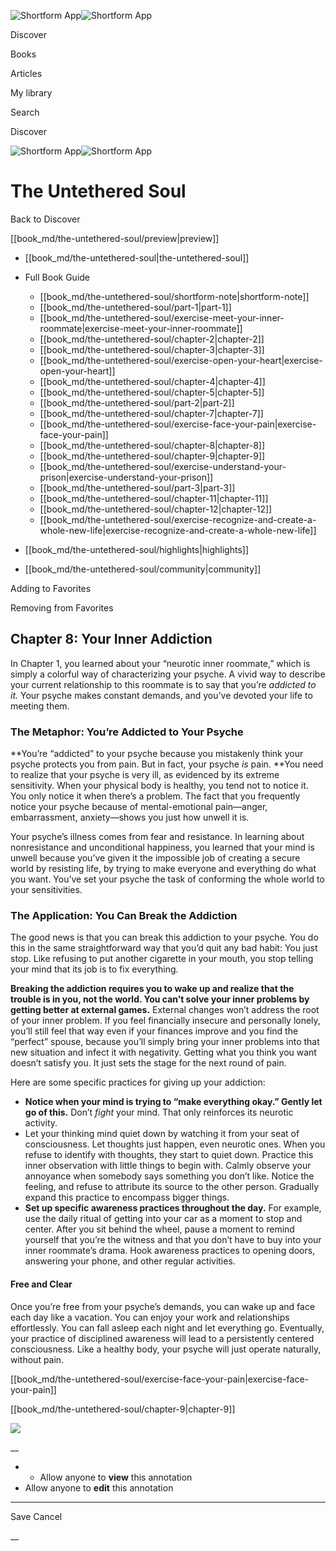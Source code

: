 ![Shortform App](/img/logo.36a2399e.svg)![Shortform App](/img/logo-dark.70c1b072.svg)

Discover

Books

Articles

My library

Search

Discover

![Shortform App](/img/logo.36a2399e.svg)![Shortform App](/img/logo-dark.70c1b072.svg)

# The Untethered Soul

Back to Discover

[[book_md/the-untethered-soul/preview|preview]]

  * [[book_md/the-untethered-soul|the-untethered-soul]]
  * Full Book Guide

    * [[book_md/the-untethered-soul/shortform-note|shortform-note]]
    * [[book_md/the-untethered-soul/part-1|part-1]]
    * [[book_md/the-untethered-soul/exercise-meet-your-inner-roommate|exercise-meet-your-inner-roommate]]
    * [[book_md/the-untethered-soul/chapter-2|chapter-2]]
    * [[book_md/the-untethered-soul/chapter-3|chapter-3]]
    * [[book_md/the-untethered-soul/exercise-open-your-heart|exercise-open-your-heart]]
    * [[book_md/the-untethered-soul/chapter-4|chapter-4]]
    * [[book_md/the-untethered-soul/chapter-5|chapter-5]]
    * [[book_md/the-untethered-soul/part-2|part-2]]
    * [[book_md/the-untethered-soul/chapter-7|chapter-7]]
    * [[book_md/the-untethered-soul/exercise-face-your-pain|exercise-face-your-pain]]
    * [[book_md/the-untethered-soul/chapter-8|chapter-8]]
    * [[book_md/the-untethered-soul/chapter-9|chapter-9]]
    * [[book_md/the-untethered-soul/exercise-understand-your-prison|exercise-understand-your-prison]]
    * [[book_md/the-untethered-soul/part-3|part-3]]
    * [[book_md/the-untethered-soul/chapter-11|chapter-11]]
    * [[book_md/the-untethered-soul/chapter-12|chapter-12]]
    * [[book_md/the-untethered-soul/exercise-recognize-and-create-a-whole-new-life|exercise-recognize-and-create-a-whole-new-life]]
  * [[book_md/the-untethered-soul/highlights|highlights]]
  * [[book_md/the-untethered-soul/community|community]]



Adding to Favorites 

Removing from Favorites 

## Chapter 8: Your Inner Addiction

In Chapter 1, you learned about your “neurotic inner roommate,” which is simply a colorful way of characterizing your psyche. A vivid way to describe your current relationship to this roommate is to say that you’re _addicted to it._ Your psyche makes constant demands, and you’ve devoted your life to meeting them.

### The Metaphor: You’re Addicted to Your Psyche

**You’re “addicted” to your psyche because you mistakenly think your psyche protects you from pain. But in fact, your psyche _is_ pain. **You need to realize that your psyche is very ill, as evidenced by its extreme sensitivity. When your physical body is healthy, you tend not to notice it. You only notice it when there’s a problem. The fact that you frequently notice your psyche because of mental-emotional pain—anger, embarrassment, anxiety—shows you just how unwell it is.

Your psyche’s illness comes from fear and resistance. In learning about nonresistance and unconditional happiness, you learned that your mind is unwell because you’ve given it the impossible job of creating a secure world by resisting life, by trying to make everyone and everything do what you want. You’ve set your psyche the task of conforming the whole world to your sensitivities.

### The Application: You Can Break the Addiction

The good news is that you can break this addiction to your psyche. You do this in the same straightforward way that you’d quit any bad habit: You just stop. Like refusing to put another cigarette in your mouth, you stop telling your mind that its job is to fix everything.

**Breaking the addiction requires you to wake up and realize that the trouble is in you, not the world. You can’t solve your inner problems by getting better at external games.** External changes won’t address the root of your inner problem. If you feel financially insecure and personally lonely, you’ll still feel that way even if your finances improve and you find the “perfect” spouse, because you’ll simply bring your inner problems into that new situation and infect it with negativity. Getting what you think you want doesn’t satisfy you. It just sets the stage for the next round of pain.

Here are some specific practices for giving up your addiction:

  * **Notice when your mind is trying to “make everything okay.” Gently let go of this.** Don’t _fight_ your mind. That only reinforces its neurotic activity.
  * Let your thinking mind quiet down by watching it from your seat of consciousness. Let thoughts just happen, even neurotic ones. When you refuse to identify with thoughts, they start to quiet down. Practice this inner observation with little things to begin with. Calmly observe your annoyance when somebody says something you don’t like. Notice the feeling, and refuse to attribute its source to the other person. Gradually expand this practice to encompass bigger things.
  * **Set up specific awareness practices throughout the day.** For example, use the daily ritual of getting into your car as a moment to stop and center. After you sit behind the wheel, pause a moment to remind yourself that you’re the witness and that you don’t have to buy into your inner roommate’s drama. Hook awareness practices to opening doors, answering your phone, and other regular activities.



#### Free and Clear

Once you’re free from your psyche’s demands, you can wake up and face each day like a vacation. You can enjoy your work and relationships effortlessly. You can fall asleep each night and let everything go. Eventually, your practice of disciplined awareness will lead to a persistently centered consciousness. Like a healthy body, your psyche will just operate naturally, without pain.

[[book_md/the-untethered-soul/exercise-face-your-pain|exercise-face-your-pain]]

[[book_md/the-untethered-soul/chapter-9|chapter-9]]

![](https://bat.bing.com/action/0?ti=56018282&Ver=2&mid=eab546e7-292d-4d59-a146-08081ac21ca0&sid=1711133063fa11eebdec89a8b8ae3bbc&vid=171147a063fa11eea7440fcfeb230d96&vids=0&msclkid=N&pi=0&lg=en-US&sw=800&sh=600&sc=24&nwd=1&tl=Shortform%20%7C%20Book&p=https%3A%2F%2Fwww.shortform.com%2Fapp%2Fbook%2Fthe-untethered-soul%2Fchapter-8&r=&lt=508&evt=pageLoad&sv=1&rn=130761)

__

  *   * Allow anyone to **view** this annotation
  * Allow anyone to **edit** this annotation



* * *

Save Cancel

__



